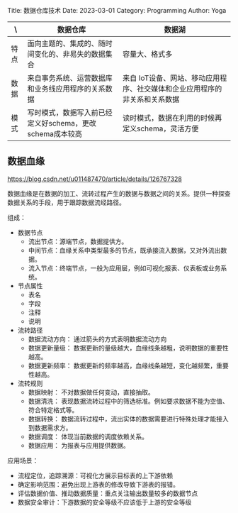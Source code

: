 Title: 数据仓库技术
Date: 2023-03-01
Category: Programming
Author: Yoga

| \ | 数据仓库 | 数据湖
| - | - | -
特点 | 面向主题的、集成的、随时间变化的、非易失的数据集合 | 容量大、格式多
数据 | 来自事务系统、运营数据库和业务线应用程序的关系数据 | 来自 IoT设备、网站、移动应用程序、社交媒体和企业应用程序的非关系和关系数据
模式 | 写时模式，数据写入前已经定义好schema，更改schema成本较高 | 读时模式，数据在利用的时候再定义schema，灵活方便

## 数据血缘

https://blog.csdn.net/u011487470/article/details/126767328

数据血缘是在数据的加工、流转过程产生的数据与数据之间的关系。提供一种探查数据关系的手段，用于跟踪数据流经路径。

组成：
* 数据节点
    * 流出节点：源端节点，数据提供方。
    * 中间节点：血缘关系中类型最多的节点，既承接流入数据，又对外流出数据。
    * 流入节点：终端节点，一般为应用层，例如可视化报表、仪表板或业务系统。
* 节点属性
    * 表名
    * 字段
    * 注释
    * 说明
* 流转路径
    * 数据流动方向： 通过箭头的方式表明数据流动方向
    * 数据更新量级： 数据更新的量级越大，血缘线条越粗，说明数据的重要性越高。
    * 数据更新频率： 数据更新的频率越高，血缘线条越短，变化越频繁，重要性越高。
* 流转规则
    * 数据映射： 不对数据做任何变动，直接抽取。
    * 数据清洗： 表现数据流转过程中的筛选标准。例如要求数据不能为空值、符合特定格式等。
    * 数据转换： 数据流转过程中，流出实体的数据需要进行特殊处理才能接入到数据需求方。
    * 数据调度： 体现当前数据的调度依赖关系。
    * 数据应用： 为报表与应用提供数据。

应用场景：
* 流程定位，追踪溯源：可视化方展示目标表的上下游依赖
* 确定影响范围：避免出现上游表的修改导致下游表的报错。
* 评估数据价值、推动数据质量：重点关注输出数量较多的数据节点
* 数据安全审计：下游数据的安全等级不应该低于上游的安全等级
